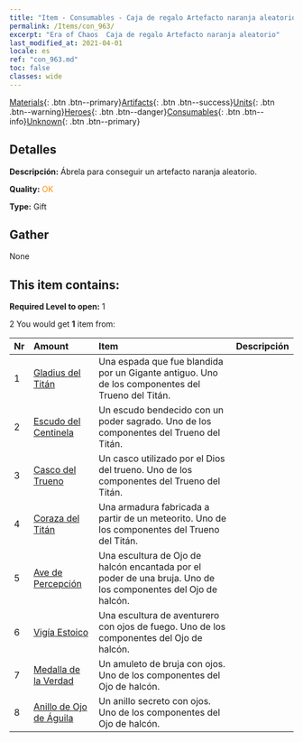 ```yaml
---
title: "Item - Consumables - Caja de regalo Artefacto naranja aleatorio"
permalink: /Items/con_963/
excerpt: "Era of Chaos  Caja de regalo Artefacto naranja aleatorio"
last_modified_at: 2021-04-01
locale: es
ref: "con_963.md"
toc: false
classes: wide
---
```

 [Materials](/es/Items/){: .btn .btn--primary}[Artifacts](/es/Items/Artifacts/){: .btn .btn--success}[Units](/es/Items/Units/){: .btn .btn--warning}[Heroes](/es/Items/Heroes/){: .btn .btn--danger}[Consumables](/es/Items/Consumables/){: .btn .btn--info}[Unknown](/es/Items/Unknown/){: .btn .btn--primary}

## Detalles
 **Descripción:** Ábrela para conseguir un artefacto naranja aleatorio.

 **Quality:** <span style="color: #FF8C00">OK</span>

 **Type:** Gift

## Gather

  None

## This item contains:

 **Required Level to open:** 1

 2 You would get **1** item  from:

  | Nr | Amount |     Item    | Descripción |
  |:---|:-------|:------------|:-----------:|
  | 1 | [Gladius del Titán](/es/Items/art_156/) | Una espada que fue blandida por un Gigante antiguo. Uno de los componentes del Trueno del Titán. | 
  | 2 | [Escudo del Centinela](/es/Items/art_157/) | Un escudo bendecido con un poder sagrado. Uno de los componentes del Trueno del Titán. | 
  | 3 | [Casco del Trueno](/es/Items/art_158/) | Un casco utilizado por el Dios del trueno. Uno de los componentes del Trueno del Titán. | 
  | 4 | [Coraza del Titán](/es/Items/art_159/) | Una armadura fabricada a partir de un meteorito. Uno de los componentes del Trueno del Titán. | 
  | 5 | [Ave de Percepción](/es/Items/art_132/) | Una escultura de Ojo de halcón encantada por el poder de una bruja. Uno de los componentes del Ojo de halcón. | 
  | 6 | [Vigía Estoico](/es/Items/art_133/) | Una escultura de aventurero con ojos de fuego. Uno de los componentes del Ojo de halcón. | 
  | 7 | [Medalla de la Verdad](/es/Items/art_134/) | Un amuleto de bruja con ojos. Uno de los componentes del Ojo de halcón. | 
  | 8 | [Anillo de Ojo de Águila](/es/Items/art_135/) | Un anillo secreto con ojos. Uno de los componentes del Ojo de halcón. | 
